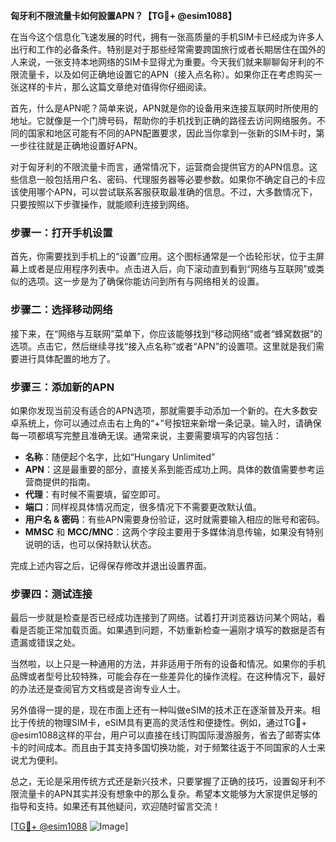 **匈牙利不限流量卡如何設置APN？【TG💪+ @esim1088】**

在当今这个信息化飞速发展的时代，拥有一张高质量的手机SIM卡已经成为许多人出行和工作的必备条件。特别是对于那些经常需要跨国旅行或者长期居住在国外的人来说，一张支持本地网络的SIM卡显得尤为重要。今天我们就来聊聊匈牙利的不限流量卡，以及如何正确地设置它的APN（接入点名称）。如果你正在考虑购买一张这样的卡片，那么这篇文章绝对值得你仔细阅读。

首先，什么是APN呢？简单来说，APN就是你的设备用来连接互联网时所使用的地址。它就像是一个门牌号码，帮助你的手机找到正确的路径去访问网络服务。不同的国家和地区可能有不同的APN配置要求，因此当你拿到一张新的SIM卡时，第一步往往就是正确地设置好APN。

对于匈牙利的不限流量卡而言，通常情况下，运营商会提供官方的APN信息。这些信息一般包括用户名、密码、代理服务器等必要参数。如果你不确定自己的卡应该使用哪个APN，可以尝试联系客服获取最准确的信息。不过，大多数情况下，只要按照以下步骤操作，就能顺利连接到网络。

### 步骤一：打开手机设置

首先，你需要找到手机上的“设置”应用。这个图标通常是一个齿轮形状，位于主屏幕上或者是应用程序列表中。点击进入后，向下滚动直到看到“网络与互联网”或类似的选项。这一步是为了确保你能访问到所有与网络相关的设置。

### 步骤二：选择移动网络

接下来，在“网络与互联网”菜单下，你应该能够找到“移动网络”或者“蜂窝数据”的选项。点击它，然后继续寻找“接入点名称”或者“APN”的设置项。这里就是我们需要进行具体配置的地方了。

### 步骤三：添加新的APN

如果你发现当前没有适合的APN选项，那就需要手动添加一个新的。在大多数安卓系统上，你可以通过点击右上角的“+”号按钮来新增一条记录。输入时，请确保每一项都填写完整且准确无误。通常来说，主要需要填写的内容包括：

- **名称**：随便起个名字，比如“Hungary Unlimited”
- **APN**：这是最重要的部分，直接关系到能否成功上网。具体的数值需要参考运营商提供的指南。
- **代理**：有时候不需要填，留空即可。
- **端口**：同样视具体情况而定，很多情况下不需要更改默认值。
- **用户名 & 密码**：有些APN需要身份验证，这时就需要输入相应的账号和密码。
- **MMSC** 和 **MCC/MNC**：这两个字段主要用于多媒体消息传输，如果没有特别说明的话，也可以保持默认状态。

完成上述内容之后，记得保存修改并退出设置界面。

### 步骤四：测试连接

最后一步就是检查是否已经成功连接到了网络。试着打开浏览器访问某个网站，看看是否能正常加载页面。如果遇到问题，不妨重新检查一遍刚才填写的数据是否有遗漏或错误之处。

当然啦，以上只是一种通用的方法，并非适用于所有的设备和情况。如果你的手机品牌或者型号比较特殊，可能会存在一些差异化的操作流程。在这种情况下，最好的办法还是查阅官方文档或是咨询专业人士。

另外值得一提的是，现在市面上还有一种叫做eSIM的技术正在逐渐普及开来。相比于传统的物理SIM卡，eSIM具有更高的灵活性和便捷性。例如，通过TG💪+ @esim1088这样的平台，用户可以直接在线订购国际漫游服务，省去了邮寄实体卡的时间成本。而且由于其支持多国切换功能，对于频繁往返于不同国家的人士来说尤为便利。

总之，无论是采用传统方式还是新兴技术，只要掌握了正确的技巧，设置匈牙利不限流量卡的APN其实并没有想象中的那么复杂。希望本文能够为大家提供足够的指导和支持。如果还有其他疑问，欢迎随时留言交流！

[[TG💪+ @esim1088](https://t.me/s/esim1088) ![Image](https://i.postimg.cc/4NQfJmqS/Snipaste-2025-05-13-00-14-12.png)]